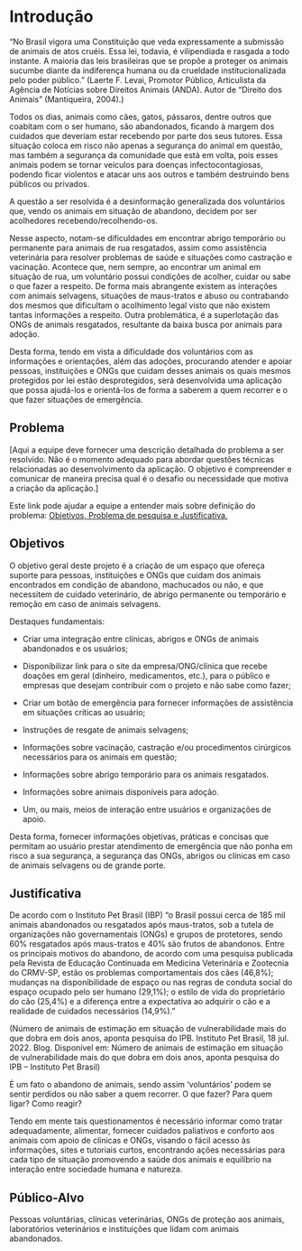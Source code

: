 # Introdução

“No Brasil vigora uma Constituição que veda expressamente a submissão de animais de atos cruéis. Essa lei, todavia, é vilipendiada e rasgada a todo instante. A maioria das leis brasileiras que se propõe a proteger os animais sucumbe diante da indiferença humana ou da crueldade institucionalizada pelo poder público.” (Laerte F. Levai, Promotor Público, Articulista da Agência de Notícias sobre Direitos Animais (ANDA). Autor de “Direito dos Animais” (Mantiqueira, 2004).) 

 

Todos os dias, animais como cães, gatos, pássaros, dentre outros que coabitam com o ser humano, são abandonados, ficando à margem dos cuidados que deveriam estar recebendo por parte dos seus tutores. Essa situação coloca em risco não apenas a segurança do animal em questão, mas também a segurança da comunidade que está em volta, pois esses animais podem se tornar veículos para doenças infectocontagiosas, podendo ficar violentos e atacar uns aos outros e também destruindo bens públicos ou privados. 

A questão a ser resolvida é a desinformação generalizada dos voluntários que, vendo os animais em situação de abandono, decidem por ser acolhedores recebendo/recolhendo-os. 

Nesse aspecto, notam-se dificuldades em encontrar abrigo temporário ou permanente para animais de rua resgatados, assim como assistência veterinária para resolver problemas de saúde e situações como castração e vacinação. Acontece que, nem sempre, ao encontrar um animal em situação de rua, um voluntário possui condições de acolher, cuidar ou sabe o que fazer a respeito. De forma mais abrangente existem as interações com animais selvagens, situações de maus-tratos e abuso ou contrabando dos mesmos que dificultam o acolhimento legal visto que não existem tantas informações a respeito. Outra problemática, é a superlotação das ONGs de animais resgatados, resultante da baixa busca por animais para adoção.  

Desta forma, tendo em vista a dificuldade dos voluntários com as informações e orientações, além das adoções, procurando atender e apoiar pessoas, instituições e ONGs que cuidam desses animais os quais mesmos protegidos por lei estão desprotegidos, será desenvolvida uma aplicação que possa ajudá-los e orientá-los de forma a saberem a quem recorrer e o que fazer situações de emergência. 
 

## Problema
[Aqui a equipe deve fornecer uma descrição detalhada do problema a ser resolvido. Não é o momento adequado para abordar questões técnicas relacionadas ao desenvolvimento da aplicação. O objetivo é compreender e comunicar de maneira precisa qual é o desafio ou necessidade que motiva a criação da aplicação.]

Este link pode ajudar a equipe a entender mais sobre definição do problema: [Objetivos, Problema de pesquisa e Justificativa.](https://medium.com/@versioparole/objetivos-problema-de-pesquisa-e-justificativa-c98c8233b9c3)


## Objetivos

O objetivo geral deste projeto é a criação de um espaço que ofereça suporte para pessoas, instituições e ONGs que cuidam dos animais encontrados em condição de abandono, machucados ou não, e que necessitem de cuidado veterinário, de abrigo permanente ou temporário e remoção em caso de animais selvagens. 

Destaques fundamentais: 

 - Criar uma integração entre clínicas, abrigos e ONGs de animais abandonados e os usuários; 

 - Disponibilizar link para o site da empresa/ONG/clínica que recebe doações em geral (dinheiro, medicamentos, etc.), para o público e empresas que desejam contribuir com o projeto e não sabe como fazer; 

 - Criar um botão de emergência para fornecer informações de assistência em situações críticas ao usuário; 

 - Instruções de resgate de animais selvagens; 

 - Informações sobre vacinação, castração e/ou procedimentos cirúrgicos necessários para os animais em questão; 

 - Informações sobre abrigo temporário para os animais resgatados. 

 - Informações sobre animais disponíveis para adoção. 

 - Um, ou mais, meios de interação entre usuários e organizações de apoio. 

Desta forma, fornecer informações objetivas, práticas e concisas que permitam ao usuário prestar atendimento de emergência que não ponha em risco a sua segurança, a segurança das ONGs, abrigos ou clínicas em caso de animais selvagens ou de grande porte. 

## Justificativa

De acordo com o Instituto Pet Brasil (IBP) “o Brasil possui cerca de 185 mil animais abandonados ou resgatados após maus-tratos, sob a tutela de organizações não governamentais (ONGs) e grupos de protetores, sendo 60% resgatados após maus-tratos e 40% são frutos de abandonos. Entre os principais motivos do abandono, de acordo com uma pesquisa publicada pela Revista de Educação Continuada em Medicina Veterinária e Zootecnia do CRMV-SP, estão os problemas comportamentais dos cães (46,8%); mudanças na disponibilidade de espaço ou nas regras de conduta social do espaço ocupado pelo ser humano (29,1%); o estilo de vida do proprietário do cão (25,4%) e a diferença entre a expectativa ao adquirir o cão e a realidade de cuidados necessários (14,9%).” 

(Número de animais de estimação em situação de vulnerabilidade mais do que dobra em dois anos, aponta pesquisa do IPB. Instituto Pet Brasil, 18 jul. 2022. Blog. Disponível em: Número de animais de estimação em situação de vulnerabilidade mais do que dobra em dois anos, aponta pesquisa do IPB – Instituto Pet Brasil) 

É um fato o abandono de animais, sendo assim ‘voluntários’ podem se sentir perdidos ou não saber a quem recorrer. O que fazer? Para quem ligar? Como reagir? 

Tendo em mente tais questionamentos é necessário informar como tratar adequadamente, alimentar, fornecer cuidados paliativos e conforto aos animais com apoio de clínicas e ONGs, visando o fácil acesso às informações, sites e tutoriais curtos, encontrando ações necessárias para cada tipo de situação promovendo a saúde dos animais e equilíbrio na interação entre sociedade humana e natureza. 

## Público-Alvo

Pessoas voluntárias, clínicas veterinárias, ONGs de proteção aos animais, laboratórios veterinários e instituições que lidam com animais abandonados. 

